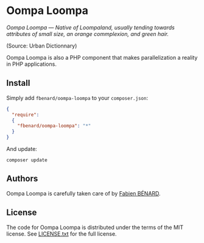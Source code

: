# Oompa Loompa

>
_Oompa Loompa — Native of Loompaland, usually tending towards attributes of small size, an orange commplexion, and green hair._

>
(Source: Urban Dictionnary)

Oompa Loompa is also a PHP component that makes parallelization a reality in PHP applications.


## Install

Simply add `fbenard/oompa-loompa` to your `composer.json`:

```json
{
  "require": 
  {
    "fbenard/oompa-loompa": "*"
  }
}
```

And update:

```
composer update
```


## Authors

Oompa Loompa is carefully taken care of by [Fabien BÉNARD](http://fabienbenard.com).


## License

The code for Oompa Loompa is distributed under the terms of the MIT license. See [LICENSE.txt](LICENSE.txt) for the full license.
